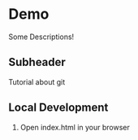 # Demo

Some Descriptions!

## Subheader

Tutorial about git

## Local Development

1. Open index.html in your browser
